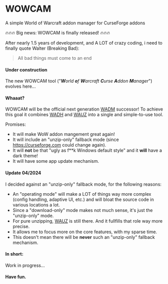 # WOWCAM
A simple World of Warcraft addon manager for CurseForge addons

🔥🔥🔥 Big news: WOWCAM is finally released! 🔥🔥🔥

After nearly 1.5 years of development, and A LOT of crazy coding, i need to finally quote Walter (Breaking Bad):
> All bad things must come to an end

#### Under construction

The new WOWCAM tool ("_**W**orld **o**f **W**arcraft **C**urse **A**ddon **M**anager_") evolves here...

#### Whaaat?

WOWCAM will be the official next generation [WADM](https://github.com/MBODM/WADM) successor! To achieve this goal it combines [WADH](https://github.com/MBODM/WADH) and [WAUZ](https://github.com/MBODM/WAUZ) into a single and simple-to-use tool.

Promises:
- It will make WoW addon mangement great again!
- It will include an "unzip-only" fallback mode (since https://curseforge.com could change again).
- It will **not** be that "ugly as f**k Windows default style" and it **will** have a dark theme!
- It will have some app update mechanism.

#### Update 04/2024

I decided against an "unzip-only" fallback mode, for the following reasons:
- An "operating mode" will make a LOT of things way more complex (config handling, adaptive UI, etc.) and will bloat the source code in various locations a lot.
- Since a "download-only" mode makes not much sense, it's just the "unzip-only" mode.
- For pure unzipping, [WAUZ](https://github.com/MBODM/WAUZ) is still there. And it fullfills that role way more precise.
- It allows me to focus more on the core features, with my sparse time.
- This doesn't mean there will be **never** such an "unzip-only" fallback mechanism.

#### In short:

Work in progress...

#### Have fun.
